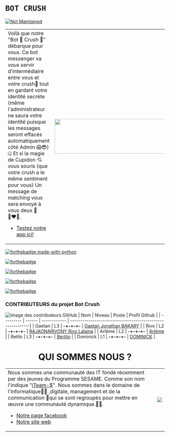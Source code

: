# `BOT CRUSH`

[![Not Maintained](https://img.shields.io/badge/Maintenance%20Level-Not%20Maintained-yellow.svg)](https://gist.github.com/cheerfulstoic/d107229326a01ff0f333a1d3476e068d)

<table>
<tr><td>Voilà que notre "Bot 🤖 Crush 🥰" débarque pour vous.
Ce bot messenger va vous servir d'intermédiaire entre vous et votre crush📩 tout en gardant votre identité secrète (même l'administrateur ne saura votre identité puisque les messages seront effacés automatiquement côté Admin 😱😎) 🤐
Et si la magie de Cupidon 💘vous souris (que votre crush a le même sentiment pour vous)
    Un message de matching vous sera envoyé à vous deux 💞👩‍❤️‍👨.
<ul>
    <li><a href="https://web.facebook.com/iteamsbot">Testez notre app ici!</a></li>
</ul>
    </td><td><img width="350" height="110" src="https://cdn.iconscout.com/icon/free/png-256/robot-97-415007.png"></img></td></tr>
</table>

[![forthebadge made-with-python](http://ForTheBadge.com/images/badges/made-with-python.svg)](https://www.python.org/)

[![forthebadge](https://forthebadge.com/images/badges/built-by-developers.svg)](https://forthebadge.com)

[![forthebadge](https://forthebadge.com/images/badges/its-not-a-lie-if-you-believe-it.svg)](https://forthebadge.com)

[![forthebadge](https://forthebadge.com/images/badges/makes-people-smile.svg)](https://forthebadge.com)

[![forthebadge](https://forthebadge.com/images/badges/open-source.svg)](https://forthebadge.com)

<h3>CONTRIBUTEURS du projet Bot Crush</h3>

![Image des contributeurs GitHub](https://contrib.rocks/image?repo=iTeam-S/Bot-Crush)
| Nom       | Niveau | Poste        | Profil Github                                             |
| --------- | ------ | ------------ | ----------------------------------------------------------|
| Gaetan    | L3     | **-+-+-+-** | [Gaetan Jonathan BAKARY](https://github.com/gaetan1903)   |
| Rivo      | L2     | **-+-+-+-** | [RAJAONARIVONY Rivo Lalaina](https://github.com/rivo2302) |
| Arlème    | L2     | **-+-+-+-** | [Arlème](https://github.com/rootkit7628)                  |
| Betilo    | L3     | **-+-+-+-** | [Bertilo](https://github.com/kronosSBK)                   |
| Dominick  | L1     | **-+-+-+-** | [DOMINICK](https://github.com/c3k4ah)                     |

<h1 align="center">QUI SOMMES NOUS ?</h1>
<table>
<tr><td>Nous sommes une communauté des IT fondé récemment par des jeunes du Programme SESAME. Comme son nom l'indique "<a href="https://github.com/iTeam-S">iTeam-$</a>".
Nous sommes dans le domaine de l'informatique👨‍💻 ,digitale, management et de la communication 📣qui se sont regroupés pour mettre en œuvre une communauté dynamique.🌱💪.
<ul>
    <li><a href="https://web.facebook.com/iTeam.Community">Notre page facebook</a></li>
    <li><a href="https://iteam-s.mg">Notre site web</a></li>
</ul>
    </td><td><img src="https://avatars.githubusercontent.com/u/74913824?s=200&v=4"></img></td></tr>
</table>
